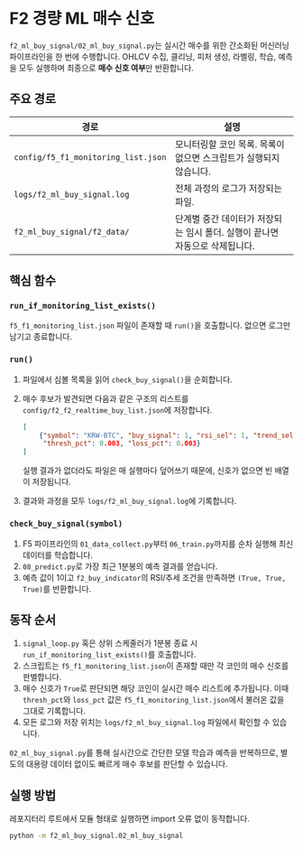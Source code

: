 # F2 경량 ML 매수 신호

`f2_ml_buy_signal/02_ml_buy_signal.py`는 실시간 매수를 위한 간소화된 머신러닝 파이프라인을 한 번에 수행합니다.
OHLCV 수집, 클리닝, 피처 생성, 라벨링, 학습, 예측을 모두 실행하며 최종으로 **매수 신호 여부**만 반환합니다.

## 주요 경로

| 경로 | 설명 |
| --- | --- |
| `config/f5_f1_monitoring_list.json` | 모니터링할 코인 목록. 목록이 없으면 스크립트가 실행되지 않습니다. |
| `logs/f2_ml_buy_signal.log` | 전체 과정의 로그가 저장되는 파일. |
| `f2_ml_buy_signal/f2_data/` | 단계별 중간 데이터가 저장되는 임시 폴더. 실행이 끝나면 자동으로 삭제됩니다. |

## 핵심 함수

### `run_if_monitoring_list_exists()`
`f5_f1_monitoring_list.json` 파일이 존재할 때 `run()`을 호출합니다. 없으면 로그만 남기고 종료합니다.

### `run()`
1. 파일에서 심볼 목록을 읽어 `check_buy_signal()`을 순회합니다.
2. 매수 후보가 발견되면 다음과 같은 구조의 리스트를 `config/f2_f2_realtime_buy_list.json`에 저장합니다.

   ```json
   [
       {"symbol": "KRW-BTC", "buy_signal": 1, "rsi_sel": 1, "trend_sel": 1,
        "thresh_pct": 0.003, "loss_pct": 0.003}
   ]
   ```

   실행 결과가 없더라도 파일은 매 실행마다 덮어쓰기 때문에,
   신호가 없으면 빈 배열이 저장됩니다.
3. 결과와 과정을 모두 `logs/f2_ml_buy_signal.log`에 기록합니다.

### `check_buy_signal(symbol)`
1. F5 파이프라인의 `01_data_collect.py`부터 `06_train.py`까지를 순차 실행해 최신 데이터를 학습합니다.
2. `08_predict.py`로 가장 최근 1분봉의 예측 결과를 얻습니다.
3. 예측 값이 1이고 `f2_buy_indicator`의 RSI/추세 조건을 만족하면 `(True, True, True)`를 반환합니다.

## 동작 순서

1. `signal_loop.py` 혹은 상위 스케줄러가 1분봉 종료 시 `run_if_monitoring_list_exists()`를 호출합니다.
2. 스크립트는 `f5_f1_monitoring_list.json`이 존재할 때만 각 코인의 매수 신호를 판별합니다.
3. 매수 신호가 `True`로 판단되면 해당 코인이 실시간 매수 리스트에 추가됩니다. 이때 `thresh_pct`와 `loss_pct` 값은
   `f5_f1_monitoring_list.json`에서 불러온 값을 그대로 기록합니다.
4. 모든 로그와 저장 위치는 `logs/f2_ml_buy_signal.log` 파일에서 확인할 수 있습니다.

`02_ml_buy_signal.py`를 통해 실시간으로 간단한 모델 학습과 예측을 반복하므로, 별도의 대용량 데이터 없이도 빠르게 매수 후보를 판단할 수 있습니다.

## 실행 방법

레포지터리 루트에서 모듈 형태로 실행하면 import 오류 없이 동작합니다.

```bash
python -m f2_ml_buy_signal.02_ml_buy_signal
```
